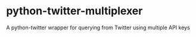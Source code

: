 # python-twitter-multiplexer
A python-twitter wrapper for querying from Twitter using multiple API keys
